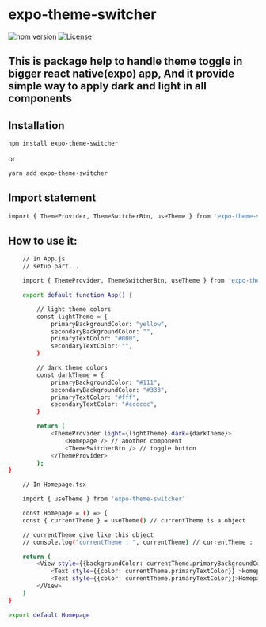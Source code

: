 # expo-theme-switcher

[![npm version](https://img.shields.io/npm/v/expo-theme-switcher)](https://www.npmjs.com/package/expo-theme-switcher)
[![License](https://img.shields.io/badge/License-Apache%202.0-brightgreen.svg)](https://opensource.org/licenses/Apache-2.0)

## This is package help to handle theme toggle in bigger react native(expo) app, And it provide simple way to apply dark and light in all components

## Installation

```sh
npm install expo-theme-switcher

```

or

```sh
yarn add expo-theme-switcher

```

## Import statement

```sh
import { ThemeProvider, ThemeSwitcherBtn, useTheme } from 'expo-theme-switcher';

```

## How to use it:

```sh
    // In App.js
    // setup part...

    import { ThemeProvider, ThemeSwitcherBtn, useTheme } from 'expo-theme-switcher';

    export default function App() {

        // light theme colors
        const lightTheme = {
            primaryBackgroundColor: "yellow",
            secondaryBackgroundColor: "",
            primaryTextColor: "#000",
            secondaryTextColor: "",
        }

        // dark theme colors
        const darkTheme = {
            primaryBackgroundColor: "#111",
            secondaryBackgroundColor: "#333",
            primaryTextColor: "#fff",
            secondaryTextColor: "#cccccc",
        }

        return (
            <ThemeProvider light={lightTheme} dark={darkTheme}>
                <Homepage /> // another component
                <ThemeSwitcherBtn /> // toggle button
            </ThemeProvider>
        );
}

```

```sh
    // In Homepage.tsx

    import { useTheme } from 'expo-theme-switcher'

    const Homepage = () => {
    const { currentTheme } = useTheme() // currentTheme is a object

    // currentTheme give like this object   
    // console.log("currentTheme : ", currentTheme) // currentTheme :  {"isDarkMode": false, "primaryBackgroundColor": "white", "primaryTextColor": "#000", "secondaryBackgroundColor": "#ccc", "secondaryTextColor": "#4d4d4d"}

    return (
        <View style={{backgroundColor: currentTheme.primaryBackgroundColor}}>
            <Text style={{color: currentTheme.primaryTextColor}} >Homepage</Text>
            <Text style={{color: currentTheme.primaryTextColor}}>Homepage</Text>
        </View>
    )
}

export default Homepage


```
